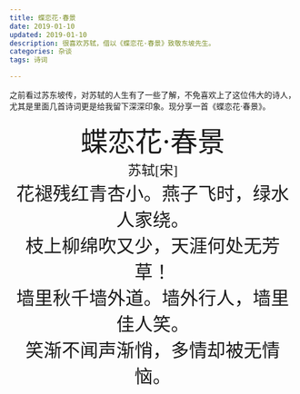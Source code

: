 ```yaml
---
title: 蝶恋花·春景
date: 2019-01-10
updated: 2019-01-10
description: 很喜欢苏轼，借以《蝶恋花·春景》致敬东坡先生。
categories: 杂谈
tags: 诗词

---
```


之前看过苏东坡传，对苏轼的人生有了一些了解，不免喜欢上了这位伟大的诗人，尤其是里面几首诗词更是给我留下深深印象。现分享一首《蝶恋花·春景》。





<center><font size=9>蝶恋花·春景</font></center>

<center><font size=5 face="楷体">苏轼[宋]</font></center>



<center><font size=6 face="宋体">花褪残红青杏小。燕子飞时，绿水人家绕。</font></center>

<center><font size=6 face="宋体">枝上柳绵吹又少，天涯何处无芳草！</font></center>

<center><font size=6 face="宋体">墙里秋千墙外道。墙外行人，墙里佳人笑。</font></center>

<center><font size=6 face="宋体">笑渐不闻声渐悄，多情却被无情恼。</font></center>

